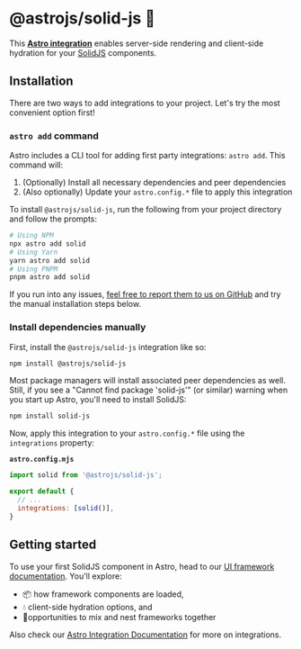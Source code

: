 # @astrojs/solid-js 💙

This **[Astro integration][astro-integration]** enables server-side rendering and client-side hydration for your [SolidJS](https://www.solidjs.com/) components.

## Installation

There are two ways to add integrations to your project. Let's try the most convenient option first!

### `astro add` command

Astro includes a CLI tool for adding first party integrations: `astro add`. This command will:
1. (Optionally) Install all necessary dependencies and peer dependencies
2. (Also optionally) Update your `astro.config.*` file to apply this integration

To install `@astrojs/solid-js`, run the following from your project directory and follow the prompts:

```sh
# Using NPM
npx astro add solid
# Using Yarn
yarn astro add solid
# Using PNPM
pnpm astro add solid
```

If you run into any issues, [feel free to report them to us on GitHub](https://github.com/withastro/astro/issues) and try the manual installation steps below.

### Install dependencies manually

First, install the `@astrojs/solid-js` integration like so:

```sh
npm install @astrojs/solid-js
```

Most package managers will install associated peer dependencies as well. Still, if you see a "Cannot find package 'solid-js'" (or similar) warning when you start up Astro, you'll need to install SolidJS:

```sh
npm install solid-js
```

Now, apply this integration to your `astro.config.*` file using the `integrations` property:

__`astro.config.mjs`__

```js
import solid from '@astrojs/solid-js';

export default {
  // ...
  integrations: [solid()],
}
```

## Getting started

To use your first SolidJS component in Astro, head to our [UI framework documentation][astro-ui-frameworks]. You'll explore:
- 📦 how framework components are loaded,
- 💧 client-side hydration options, and
- 🤝opportunities to mix and nest frameworks together

Also check our [Astro Integration Documentation][astro-integration] for more on integrations.

[astro-integration]: https://docs.astro.build/en/guides/integrations-guide/
[astro-ui-frameworks]: https://docs.astro.build/en/core-concepts/framework-components/#using-framework-components
